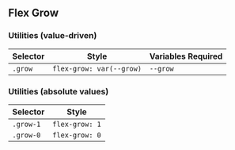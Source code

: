## Flex Grow

### Utilities (value-driven)

| Selector | Style                    | Variables Required |
| -------- | ------------------------ | ------------------ |
| `.grow`  | `flex-grow: var(--grow)` | `--grow`           |

### Utilities (absolute values)

| Selector  | Style          |
| --------- | -------------- |
| `.grow-1` | `flex-grow: 1` |
| `.grow-0` | `flex-grow: 0` |
